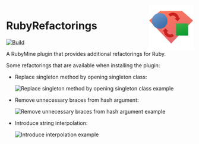 <a href="https://plugins.jetbrains.com/plugin/15312-rubyrefactorings">
<img
  src="https://raw.githubusercontent.com/JavierGelatti/RubyRefactorings/main/src/main/resources/META-INF/pluginIcon.svg"
  width="120"
  align="right"
  alt="Icon"
/>
</a>

# RubyRefactorings
[![Build](https://github.com/JavierGelatti/RubyRefactorings/workflows/Scala%20CI/badge.svg?branch=main)](https://github.com/JavierGelatti/RubyRefactorings/actions)

A RubyMine plugin that provides additional refactorings for Ruby.

Some refactorings that are available when installing the plugin:

- Replace singleton method by opening singleton class:

  ![Replace singleton method by opening singleton class example](https://plugins.jetbrains.com/files/15312/screenshot_23578.png)

- Remove unnecessary braces from hash argument:

  ![Remove unnecessary braces from hash argument example](https://plugins.jetbrains.com/files/15312/screenshot_23630.png)
  
- Introduce string interpolation:

  ![Introduce interpolation example](https://plugins.jetbrains.com/files/15312/screenshot_23649.png)

